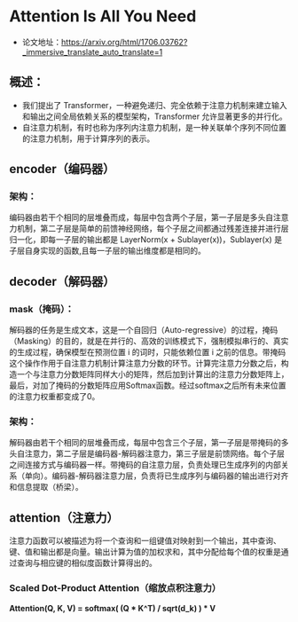 # Attention Is All You Need
- 论文地址：https://arxiv.org/html/1706.03762?_immersive_translate_auto_translate=1

## 概述：
- 我们提出了 Transformer，一种避免递归、完全依赖于注意力机制来建立输入和输出之间全局依赖关系的模型架构，Transformer 允许显著更多的并行化。
- 自注意力机制，有时也称为序列内注意力机制，是一种关联单个序列不同位置的注意力机制，用于计算序列的表示。



## encoder（编码器）
### 架构：
编码器由若干个相同的层堆叠而成，每层中包含两个子层，第一子层是多头自注意力机制，第二子层是简单的前馈神经网络，每个子层之间都通过残差连接并进行层归一化，即每一子层的输出都是 LayerNorm(x + Sublayer(x))，Sublayer(x) 是子层自身实现的函数,且每一子层的输出维度都是相同的。

## decoder（解码器）
### mask（掩码）：
解码器的任务是生成文本，这是一个自回归（Auto-regressive）的过程，掩码（Masking）的目的，就是在并行的、高效的训练模式下，强制模拟串行的、真实的生成过程，确保模型在预测位置 i 的词时，只能依赖位置 i 之前的信息。带掩码这个操作作用于自注意力机制计算注意力分数的环节。计算完注意力分数之后，构造一个与注意力分数矩阵同样大小的矩阵，然后加到计算出的注意力分数矩阵上，最后，对加了掩码的分数矩阵应用Softmax函数。经过softmax之后所有未来位置的注意力权重都变成了0。

### 架构：
解码器由若干个相同的层堆叠而成，每层中包含三个子层，第一子层是带掩码的多头自注意力，第二子层是编码器-解码器注意力，第三子层是前馈网络。每个子层之间连接方式与编码器一样。带掩码的自注意力层，负责处理已生成序列的内部关系（单向）。编码器-解码器注意力层，负责将已生成序列与编码器的输出进行对齐和信息提取（桥梁）。

## attention（注意力）
注意力函数可以被描述为将一个查询和一组键值对映射到一个输出，其中查询、键、值和输出都是向量。输出计算为值的加权求和，其中分配给每个值的权重是通过查询与相应键的相似度函数计算得出的。
### Scaled Dot-Product Attention（缩放点积注意力）
**Attention(Q, K, V) = softmax( (Q * K^T) / sqrt(d_k) ) * V**

